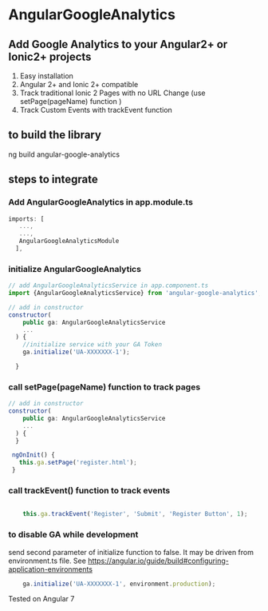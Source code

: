 # AngularGoogleAnalytics
## Add Google Analytics to your Angular2+ or Ionic2+ projects

1. Easy installation
2. Angular 2+ and Ionic 2+ compatible
3. Track traditional Ionic 2 Pages with no URL Change (use setPage(pageName) function )
4. Track Custom Events with trackEvent function

## to build the library
ng build angular-google-analytics

## steps to integrate

### Add AngularGoogleAnalytics in app.module.ts

```javascript
imports: [
   ...,
   ...,
   AngularGoogleAnalyticsModule
  ],
```

### initialize AngularGoogleAnalytics

```javascript
// add AngularGoogleAnalyticsService in app.component.ts
import {AngularGoogleAnalyticsService} from 'angular-google-analytics';

// add in constructor
constructor(
    public ga: AngularGoogleAnalyticsService
    ...
  ) {
    //initialize service with your GA Token
    ga.initialize('UA-XXXXXXX-1');

  }
```

### call setPage(pageName) function to track pages
```javascript
// add in constructor
constructor(
    public ga: AngularGoogleAnalyticsService
    ...
  ) {
  }

 ngOnInit() {
   this.ga.setPage('register.html');
 }
```

### call trackEvent() function to track events
```javascript

    this.ga.trackEvent('Register', 'Submit', 'Register Button', 1);

```

### to disable GA while development
send second parameter of initialize function to false.
It may be driven from environment.ts file.
See https://angular.io/guide/build#configuring-application-environments
```javascript
    ga.initialize('UA-XXXXXXX-1', environment.production);
```

Tested on Angular 7
